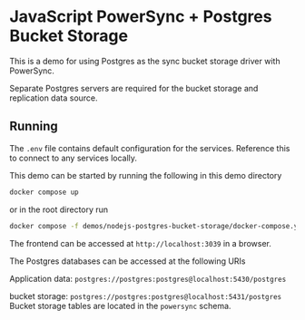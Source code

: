# JavaScript PowerSync + Postgres Bucket Storage

This is a demo for using Postgres as the sync bucket storage driver with PowerSync.

Separate Postgres servers are required for the bucket storage and replication data source.

## Running

The `.env` file contains default configuration for the services. Reference this to connect to any services locally.

This demo can be started by running the following in this demo directory

```bash
docker compose up
```

or in the root directory run

```bash
docker compose -f demos/nodejs-postgres-bucket-storage/docker-compose.yaml up
```

The frontend can be accessed at `http://localhost:3039` in a browser.

The Postgres databases can be accessed at the following URIs

Application data: `postgres://postgres:postgres@localhost:5430/postgres`

bucket storage: `postgres://postgres:postgres@localhost:5431/postgres`
Bucket storage tables are located in the `powersync` schema.
